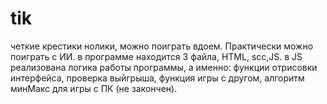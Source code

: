 # tik
четкие крестики нолики, можно поиграть вдоем. Практически можно поиграть с ИИ.
в программе находится 3 файла, HTML, scc,JS. в JS реализована логика работы программы, а именно: функции отрисовки интерфейса, проверка выйгрыша, функция игры с другом, алгоритм минМакс для игры с ПК (не закончен).
